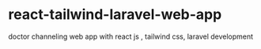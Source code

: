 # react-tailwind-laravel-web-app
doctor channeling web app with react js , tailwind css, laravel development
